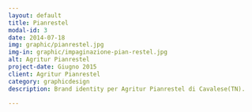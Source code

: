 ```yaml
---
layout: default
title: Pianrestel
modal-id: 3
date: 2014-07-18
img: graphic/pianrestel.jpg
img-in: graphic/impaginazione-pian-restel.jpg
alt: Agritur Pianrestel
project-date: Giugno 2015
client: Agritur Pianrestel
category: graphicdesign
description: Brand identity per Agritur Pianrestel di Cavalese(TN).

---
```

